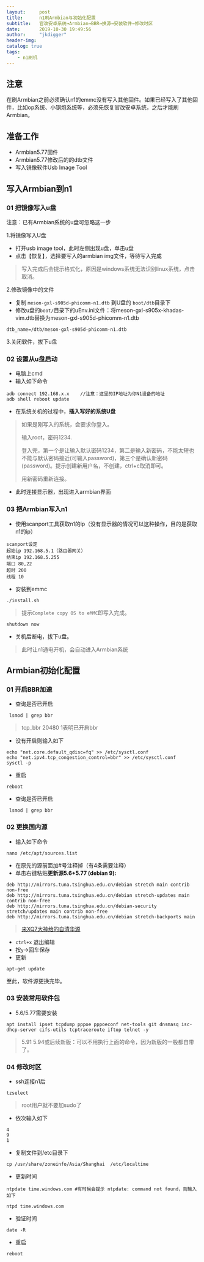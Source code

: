 ```yaml
---
layout:     post
title:      n1刷Armbian与初始化配置
subtitle:   官改安卓系统→Armbian→BBR→换源→安装软件→修改时区
date:       2019-10-30 19:49:56
author:     "jkdigger"
header-img: 
catalog: true
tags:
    - n1刷机
---
```




## 注意

在刷Armbian之前必须确认n1的emmc没有写入其他固件。如果已经写入了其他固件，比如op系统、小钢炮系统等，必须先恢复官改安卓系统，之后才能刷Armbian。

## 准备工作

- Armbian5.77固件
- Armbian5.77修改后的的dtb文件
- 写入镜像软件Usb Image Tool

## 写入Armbian到n1

### 01 把镜像写入u盘

注意：已有Armbian系统的u盘可忽略这一步

1.将镜像写入U盘

- 打开usb image tool，此时左侧出现u盘，单击u盘
- 点击【恢复】，选择要写入的armbian img文件，等待写入完成

> 写入完成后会提示格式化，原因是windows系统无法识别linux系统，点击取消。

 2.修改镜像中的文件

- 复制 `meson-gxl-s905d-phicomm-n1.dtb` 到U盘的 `boot/dtb`目录下
- 修改u盘的`boot/`目录下的uEnv.ini文件：将meson-gxl-s905x-khadas-vim.dtb替换为meson-gxl-s905d-phicomm-n1.dtb

```
dtb_name=/dtb/meson-gxl-s905d-phicomm-n1.dtb
```

3.关闭软件，拔下u盘

### 02 设置从u盘启动

- 电脑上cmd
- 输入如下命令

```
adb connect 192.168.x.x    //注意：这里的IP地址为你N1设备的地址
adb shell reboot update
```

- 在系统关机的过程中，**插入写好的系统U盘**

> 如果是刚写入的系统，会要求你登入。
>
> 输入root，密码1234.
>
> 登入完，第一个是让输入默认密码1234，第二是输入新密码，不能太短也不能与默认密码接近(可输入password)，第三个是确认新密码(password)。提示创建新用户名，不创建，ctrl+c取消即可。
>
> 用新密码重新连接。

- 此时连接显示器，出现进入armbian界面

### 03 把Armbian写入n1

- 使用scanport工具获取n1的ip（没有显示器的情况可以这种操作，目的是获取n1的ip）

```
scanport设定
起始ip 192.168.5.1（路由器网关）
结束ip 192.168.5.255
端口 80,22
超时 200
线程 10
```

- 安装到emmc

```
./install.sh
```

>  提示`Complete copy OS to eMMC`即写入完成。 

```
shutdown now
```

- 关机后断电，拔下u盘。

> 此时让n1通电开机，会自动进入Armbian系统

## Armbian初始化配置

### 01 开启BBR加速

- 查询是否已开启

```
 lsmod | grep bbr
```

> tcp_bbr 20480 1表明已开启bbr

- 没有开启则输入如下

```
echo "net.core.default_qdisc=fq" >> /etc/sysctl.conf
echo "net.ipv4.tcp_congestion_control=bbr" >> /etc/sysctl.conf
sysctl -p
```

- 重启

```
reboot
```

- 查询是否已开启

```
 lsmod | grep bbr
```

### 02 更换国内源

- 输入如下命令 

```
nano /etc/apt/sources.list
```

- 在原先的源前面加#号注释掉（有4条需要注释）
- 单击右键粘贴**更新源5.6+5.77 (debian 9):**

```
deb http://mirrors.tuna.tsinghua.edu.cn/debian stretch main contrib non-free
deb http://mirrors.tuna.tsinghua.edu.cn/debian stretch-updates main contrib non-free
deb http://mirrors.tuna.tsinghua.edu.cn/debian-security stretch/updates main contrib non-free
deb http://mirrors.tuna.tsinghua.edu.cn/debian stretch-backports main
```

> [来XQ7大神给的自清华源](https://www.right.com.cn/forum/thread-430903-1-1.html)

-  `ctrl+x` 退出编辑
-  按`y`→回车保存 
-  更新

```
apt-get update
```

 至此，软件源更换完毕。 

### 03 安装常用软件包

- 5.6/5.77需要安装

```
apt install ipset tcpdump pppoe pppoeconf net-tools git dnsmasq isc-dhcp-server cifs-utils tcptraceroute iftop telnet -y
```

> 5.91 5.94或后续新版：可以不用执行上面的命令，因为新版的一般都自带了。

### 04 修改时区

- ssh连接n1后

```
tzselect
```

>  root用户就不要加sudo了

- 依次输入如下

```
4
9
1
```

- 复制文件到/etc目录下

```
cp /usr/share/zoneinfo/Asia/Shanghai  /etc/localtime
```

- 更新时间

```
ntpdate time.windows.com #有时候会提示 ntpdate: command not found，则输入如下

ntpd time.windows.com
```

- 验证时间

```
date -R
```

- 重启

```
reboot
```



